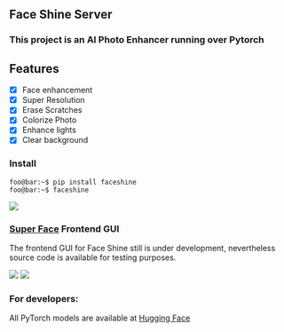 ## Face Shine Server

### This project is an AI Photo Enhancer running over Pytorch

## Features

- [x] Face enhancement
- [x] Super Resolution
- [x] Erase Scratches
- [x] Colorize Photo
- [x] Enhance lights
- [x] Clear background

### Install 

```console
foo@bar:~$ pip install faceshine
foo@bar:~$ faceshine
```

<img src="https://drive.google.com/uc?export=view&id=1T3kvkDXEQ0k579f2HcTpQE_iIB2J78Dx"/>

### [Super Face](https://github.com/leonelhs/SuperFace/) Frontend GUI
The frontend GUI for Face Shine still is under development, nevertheless source code is available for testing purposes.

<img src="https://drive.google.com/uc?export=view&id=1D7hpjQSlUkzfTba-E5Ul4Rb1c8lYkFj5"/>
<img src="https://drive.google.com/uc?export=view&id=1oKpJe-Ff3SeEekhGVRP1Ap3eIFqt0c8u"/>

### For developers:

All PyTorch models are available at [Hugging Face](https://huggingface.co/leonelhs)

